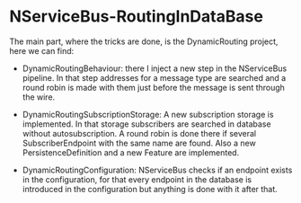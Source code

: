 # NServiceBus-RoutingInDataBase

The main part, where the tricks are done, is the DynamicRouting project, here we can find:

- DynamicRoutingBehaviour: there I inject a new step in the NServiceBus pipeline.  In that step addresses for a message type are searched and a round robin is made with them just before the message is sent through the wire.

- DynamicRoutingSubscriptionStorage: A new subscription storage is implemented. In that storage subscribers are searched in database without autosubscription. A round robin is done there if several SubscriberEndpoint with the same name are found. Also a new PersistenceDefinition and a new Feature are implemented.

- DynamicRoutingConfiguration: NServiceBus checks if an endpoint exists in the configuration, for that every endpoint in the database is introduced in the configuration but anything is done with it after that.
